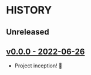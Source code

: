 # HISTORY

## Unreleased

## [v0.0.0 - 2022-06-26](https://github.com/se7entyse7en/ohmyfpg/compare/95f47c4cee38fad74a969ec34e5169c6e4e23c38...v0.0.0)

- Project inception! :tada:
